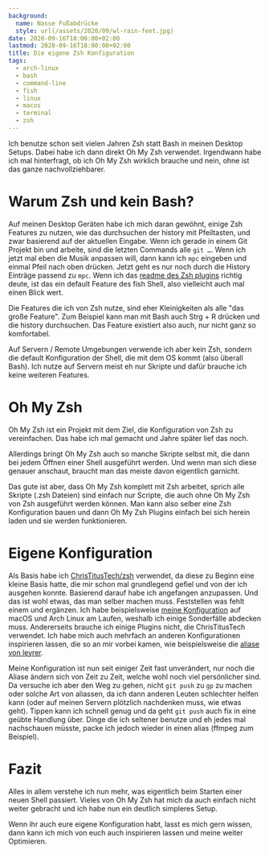```yaml
---
background:
  name: Nasse Fußabdrücke
  style: url(/assets/2020/09/wl-rain-feet.jpg)
date: 2020-09-16T18:00:00+02:00
lastmod: 2020-09-16T18:00:00+02:00
title: Die eigene Zsh Konfiguration
tags:
  - arch-linux
  - bash
  - command-line
  - fish
  - linux
  - macos
  - terminal
  - zsh
---
```

Ich benutze schon seit vielen Jahren Zsh statt Bash in meinen Desktop Setups.
Dabei habe ich dann direkt Oh My Zsh verwendet.
Irgendwann habe ich mal hinterfragt, ob ich Oh My Zsh wirklich brauche und nein, ohne ist das ganze nachvollziehbarer.
<!--more-->

# Warum Zsh und kein Bash?

Auf meinen Desktop Geräten habe ich mich daran gewöhnt, einige Zsh Features zu nutzen, wie das durchsuchen der history mit Pfeiltasten, und zwar basierend auf der aktuellen Eingabe.
Wenn ich gerade in einem Git Projekt bin und arbeite, sind die letzten Commands alle `git …`.
Wenn ich jetzt mal eben die Musik anpassen will, dann kann ich `mpc` eingeben und einmal Pfeil nach oben drücken.
Jetzt geht es nur noch durch die History Einträge passend zu `mpc`.
Wenn ich das [readme des Zsh plugins](https://github.com/zsh-users/zsh-history-substring-search) richtig deute, ist das ein default Feature des fish Shell, also vielleicht auch mal einen Blick wert.

Die Features die ich von Zsh nutze, sind eher Kleinigkeiten als alle "das große Feature".
Zum Beispiel kann man mit Bash auch Strg + R drücken und die history durchsuchen.
Das Feature existiert also auch, nur nicht ganz so komfortabel.

Auf Servern / Remote Umgebungen verwende ich aber kein Zsh, sondern die default Konfiguration der Shell, die mit dem OS kommt (also überall Bash).
Ich nutze auf Servern meist eh nur Skripte und dafür brauche ich keine weiteren Features.

# Oh My Zsh

Oh My Zsh ist ein Projekt mit dem Ziel, die Konfiguration von Zsh zu vereinfachen.
Das habe ich mal gemacht und Jahre später lief das noch.

Allerdings bringt Oh My Zsh auch so manche Skripte selbst mit, die dann bei jedem Öffnen einer Shell ausgeführt werden.
Und wenn man sich diese genauer anschaut, braucht man das meiste davon eigentlich garnicht.

Das gute ist aber, dass Oh My Zsh komplett mit Zsh arbeitet, sprich alle Skripte (.zsh Dateien) sind einfach nur Scripte, die auch ohne Oh My Zsh von Zsh ausgeführt werden können.
Man kann also selber eine Zsh Konfiguration bauen und dann Oh My Zsh Plugins einfach bei sich herein laden und sie werden funktionieren.

# Eigene Konfiguration

Als Basis habe ich [ChrisTitusTech/zsh](https://github.com/ChrisTitusTech/zsh) verwendet, da diese zu Beginn eine kleine Basis hatte, die mir schon mal grundlegend gefiel und von der ich ausgehen konnte.
Basierend darauf habe ich angefangen anzupassen.
Und das ist wohl etwas, das man selber machen muss.
Feststellen was fehlt einem und ergänzen.
Ich habe beispielsweise [meine Konfiguration](https://github.com/EdJoPaTo/LinuxScripts/tree/master/Applications/zsh) auf macOS und Arch Linux am Laufen, weshalb ich einige Sonderfälle abdecken muss.
Andererseits brauche ich einige Plugins nicht, die ChrisTitusTech verwendet.
Ich habe mich auch mehrfach an anderen Konfigurationen inspirieren lassen, die so an mir vorbei kamen, wie beispielsweise die [aliase von leyrer](https://github.com/leyrer/linux-home/blob/master/zshrc).

Meine Konfiguration ist nun seit einiger Zeit fast unverändert, nur noch die Aliase ändern sich von Zeit zu Zeit, welche wohl noch viel persönlicher sind.
Da versuche ich aber den Weg zu gehen, nicht `git push` zu `gp` zu machen oder solche Art von aliassen, da ich dann anderen Leuten schlechter helfen kann (oder auf meinen Servern plötzlich nachdenken muss, wie etwas geht).
Tippen kann ich schnell genug und da geht `git push` auch fix in eine geübte Handlung über.
Dinge die ich seltener benutze und eh jedes mal nachschauen müsste, packe ich jedoch wieder in einen alias (ffmpeg zum Beispiel).

# Fazit

Alles in allem verstehe ich nun mehr, was eigentlich beim Starten einer neuen Shell passiert.
Vieles von Oh My Zsh hat mich da auch einfach nicht weiter gebracht und ich habe nun ein deutlich simpleres Setup.

Wenn ihr auch eure eigene Konfiguration habt, lasst es mich gern wissen, dann kann ich mich von euch auch inspirieren lassen und meine weiter Optimieren.

